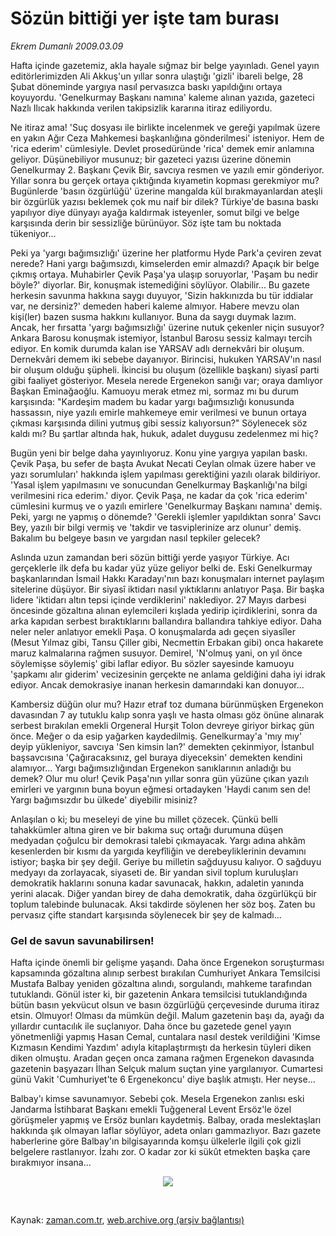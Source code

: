 # Sözün bittiği yer işte tam burası

*Ekrem Dumanlı 2009.03.09*

<tr><td class="metin" colspan="2" style="padding-top: 20px; padding-left: 5px; padding-right: 10px;">Hafta içinde gazetemiz, akla hayale sığmaz bir belge yayınladı. Genel yayın editörlerimizden Ali Akkuş'un yıllar sonra ulaştığı 'gizli' ibareli belge, 28 Şubat döneminde yargıya nasıl pervasızca baskı yapıldığını ortaya koyuyordu. 'Genelkurmay Başkanı namına' kaleme alınan yazıda, gazeteci Nazlı Ilıcak hakkında verilen takipsizlik kararına itiraz ediliyordu.</td></tr><tr><td class="metin" colspan="2" style="padding-top: 20px; padding-left: 5px; padding-right: 10px;"><p> Ne itiraz ama! 'Suç dosyası ile birlikte incelenmek ve gereği yapılmak üzere en yakın Ağır Ceza Mahkemesi başkanlığına gönderilmesi' isteniyor. Hem de 'rica ederim' cümlesiyle. Devlet prosedüründe 'rica' demek emir anlamına geliyor. Düşünebiliyor musunuz; bir gazeteci yazısı üzerine dönemin Genelkurmay 2. Başkanı Çevik Bir, savcıya resmen ve yazılı emir gönderiyor. Yıllar sonra bu gerçek ortaya çıktığında kıyametin kopması gerekmiyor mu? Bugünlerde 'basın özgürlüğü' üzerine mangalda kül bırakmayanlardan ateşli bir özgürlük yazısı beklemek çok mu naif bir dilek? Türkiye'de basına baskı yapılıyor diye dünyayı ayağa kaldırmak isteyenler, somut bilgi ve belge karşısında derin bir sessizliğe bürünüyor. Söz işte tam bu noktada tükeniyor...
<p>Peki ya 'yargı bağımsızlığı' üzerine her platformu Hyde Park'a çeviren zevat nerede? Hani yargı bağımsızdı, kimselerden emir almazdı? Apaçık bir belge çıkmış ortaya. Muhabirler Çevik Paşa'ya ulaşıp soruyorlar, 'Paşam bu nedir böyle?' diyorlar. Bir, konuşmak istemediğini söylüyor. Olabilir... Bu gazete herkesin savunma hakkına saygı duyuyor, 'Sizin hakkınızda bu tür iddialar var, ne dersiniz?' demeden haberi kaleme almıyor. Habere mevzu olan kişi(ler) bazen susma hakkını kullanıyor. Buna da saygı duymak lazım. Ancak, her fırsatta 'yargı bağımsızlığı' üzerine nutuk çekenler niçin susuyor? Ankara Barosu konuşmak istemiyor, İstanbul Barosu sessiz kalmayı tercih ediyor. En komik durumda kalan ise YARSAV adlı dernekvâri bir oluşum. Dernekvâri demem iki sebebe dayanıyor. Birincisi, hukuken YARSAV'ın nasıl bir oluşum olduğu şüpheli. İkincisi bu oluşum (özellikle başkanı) siyasî parti gibi faaliyet gösteriyor. Mesela nerede Ergenekon sanığı var; oraya damlıyor Başkan Eminağaoğlu. Kamuoyu merak etmez mi, sormaz mı bu durum karşısında: "Kardeşim madem bu kadar yargı bağımsızlığı konusunda hassassın, niye yazılı emirle mahkemeye emir verilmesi ve bunun ortaya çıkması karşısında dilini yutmuş gibi sessiz kalıyorsun?" Söylenecek söz kaldı mı? Bu şartlar altında hak, hukuk, adalet duygusu zedelenmez mi hiç?
<p>Bugün yeni bir belge daha yayınlıyoruz. Konu yine yargıya yapılan baskı. Çevik Paşa, bu sefer de başta Avukat Necati Ceylan olmak üzere haber ve yazı sorumluları' hakkında işlem yapılması gerektiğini yazılı olarak bildiriyor. 'Yasal işlem yapılmasını ve sonucundan Genelkurmay Başkanlığı'na bilgi verilmesini rica ederim.' diyor. Çevik Paşa, ne kadar da çok 'rica ederim' cümlesini kurmuş ve o yazılı emirlere 'Genelkurmay Başkanı namına' demiş. Peki, yargı ne yapmış o dönemde? 'Gerekli işlemler yapıldıktan sonra' Savcı Bey, yazılı bir bilgi vermiş ve 'takdir ve tasviplerinize arz olunur' demiş. Bakalım bu belgeye basın ve yargıdan nasıl tepkiler gelecek?
<p>Aslında uzun zamandan beri sözün bittiği yerde yaşıyor Türkiye. Acı gerçeklerle ilk defa bu kadar yüz yüze geliyor belki de. Eski Genelkurmay başkanlarından İsmail Hakkı Karadayı'nın bazı konuşmaları internet paylaşım sitelerine düşüyor. Bir siyasî iktidarı nasıl yıktıklarını anlatıyor Paşa. Bir başka lidere 'iktidarı altın tepsi içinde verdiklerini' naklediyor. 27 Mayıs darbesi öncesinde gözaltına alınan eylemcileri kışlada yedirip içirdiklerini, sonra da arka kapıdan serbest bıraktıklarını ballandıra ballandıra tahkiye ediyor. Daha neler neler anlatıyor emekli Paşa. O konuşmalarda adı geçen siyasîler (Mesut Yılmaz gibi, Tansu Çiller gibi, Necmettin Erbakan gibi) onca hakarete maruz kalmalarına rağmen susuyor. Demirel, 'N'olmuş yani, on yıl önce söylemişse söylemiş' gibi laflar ediyor. Bu sözler sayesinde kamuoyu 'şapkamı alır giderim' vecizesinin gerçekte ne anlama geldiğini daha iyi idrak ediyor. Ancak demokrasiye inanan herkesin damarındaki kan donuyor...
<p>Kambersiz düğün olur mu? Hazır etraf toz dumana bürünmüşken Ergenekon davasından 7 ay tutuklu kalıp sonra yaşlı ve hasta olması göz önüne alınarak serbest bırakılan emekli Orgeneral Hurşit Tolon devreye giriyor birkaç gün önce. Meğer o da esip yağarken kaydedilmiş. Genelkurmay'a 'mıy mıy' deyip yükleniyor, savcıya 'Sen kimsin lan?' demekten çekinmiyor, İstanbul başsavcısına 'Çağıracaksınız, gel buraya diyeceksin' demekten kendini alamıyor... Yargı bağımsızlığından Ergenekon sanıklarının anladığı bu demek? Olur mu olur! Çevik Paşa'nın yıllar sonra gün yüzüne çıkan yazılı emirleri ve yargının buna boyun eğmesi ortadayken 'Haydi canım sen de! Yargı bağımsızdır bu ülkede' diyebilir misiniz?
<p>Anlaşılan o ki; bu meseleyi de yine bu millet çözecek. Çünkü belli tahakkümler altına giren ve bir bakıma suç ortağı durumuna düşen medyadan çoğulcu bir demokrasi talebi çıkmayacak. Yargı adına ahkâm kesenlerden bir kısmı da yargıda keyfîliğin ve derebeyliklerinin devamını istiyor; başka bir şey değil. Geriye bu milletin sağduyusu kalıyor. O sağduyu medyayı da zorlayacak, siyaseti de. Bir yandan sivil toplum kuruluşları demokratik haklarını sonuna kadar savunacak, hakkın, adaletin yanında yerini alacak. Diğer yandan birey de daha demokratik, daha özgürlükçü bir toplum talebinde bulunacak. Aksi takdirde söylenen her söz boş. Zaten bu pervasız çifte standart karşısında söylenecek bir şey de kalmadı...
<p><h3>Gel de savun savunabilirsen!</h3>
<p>Hafta içinde önemli bir gelişme yaşandı. Daha önce Ergenekon soruşturması kapsamında gözaltına alınıp serbest bırakılan Cumhuriyet Ankara Temsilcisi Mustafa Balbay yeniden gözaltına alındı, sorgulandı, mahkeme tarafından tutuklandı. Gönül ister ki, bir gazetenin Ankara temsilcisi tutuklandığında bütün basın yekvücut olsun ve basın özgürlüğü çerçevesinde duruma itiraz etsin. Olmuyor! Olması da mümkün değil. Malum gazetenin başı da, ayağı da yıllardır cuntacılık ile suçlanıyor. Daha önce bu gazetede genel yayın yönetmenliği yapmış Hasan Cemal, cuntalara nasıl destek verildiğini 'Kimse Kızmasın Kendimi Yazdım' adıyla kitaplaştırmıştı da herkesin tüyleri diken diken olmuştu. Aradan geçen onca zamana rağmen Ergenekon davasında gazetenin başyazarı İlhan Selçuk malum suçtan yine yargılanıyor. Cumartesi günü Vakit 'Cumhuriyet'te 6 Ergenekoncu' diye başlık atmıştı. Her neyse... 
<p> Balbay'ı kimse savunamıyor. Sebebi çok. Mesela Ergenekon zanlısı eski Jandarma İstihbarat Başkanı emekli Tuğgeneral Levent Ersöz'le özel görüşmeler yapmış ve Ersöz bunları kaydetmiş. Balbay, orada meslektaşları hakkında şık olmayan laflar söylüyor, adeta onları gammazlıyor. Bazı gazete haberlerine göre Balbay'ın bilgisayarında komşu ülkelerle ilgili çok gizli belgelere rastlanıyor. İzahı zor. O kadar zor ki sükût etmekten başka çare bırakmıyor insana...
<p>
<p><p align="center"><img border="0" src="http://web.archive.org/web/20090311235435im_/http://medya.zaman.com.tr/2009/03/09/tiraj.gif"/>
<p><br/></p></p></p></p></p></p></p></p></p></p></p></p></p></td></tr>

Kaynak: [zaman.com.tr](http://zaman.com.tr/yazar.do?yazino=823106), [web.archive.org (arşiv bağlantısı)](http://web.archive.org/web/20090311235435/http://zaman.com.tr:80/yazar.do?yazino=823106)
